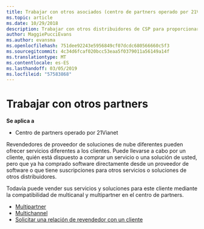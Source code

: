 ```yaml
---
title: Trabajar con otros asociados (centro de partners operado por 21Vianet)
ms.topic: article
ms.date: 10/29/2018
description: Trabajar con otros distribuidores de CSP para proporcionar servicios al mismo cliente.
author: MaggiePucciEvans
ms.author: evansma
ms.openlocfilehash: 751dee92243e5956849cf07dcdc680566660c5f3
ms.sourcegitcommit: 4c34d6fcaf020bcc53eaa5f0379011a56149a14f
ms.translationtype: MT
ms.contentlocale: es-ES
ms.lasthandoff: 03/05/2019
ms.locfileid: "57583868"
---
```

# <a name="work-with-other-partners"></a>Trabajar con otros partners

**Se aplica a**

-   Centro de partners operado por 21Vianet


Revendedores de proveedor de soluciones de nube diferentes pueden ofrecer servicios diferentes a los clientes. Puede llevarse a cabo por un cliente, quién está dispuesto a comprar un servicio o una solución de usted, pero que ya ha comprado software directamente desde un proveedor de software o que tiene suscripciones para otros servicios o soluciones de otros distribuidores. 

Todavía puede vender sus servicios y soluciones para este cliente mediante la compatibilidad de multicanal y multipartner en el centro de partners.

-   [Multipartner](multipartner.md)
-   [Multichannel](multichannel.md)
-   [Solicitar una relación de revendedor con un cliente](request-a-relationship-with-a-customer.md)
